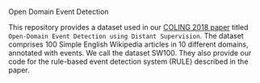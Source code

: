 Open Domain Event Detection

This repository provides a dataset used in our [COLING 2018
paper](http://junaraki.net/pubs/coling2018-event.pdf) titled ``Open-Domain
Event Detection using Distant Supervision``.  The dataset comprises 100 Simple
English Wikipedia articles in 10 different domains, annotated with events.  We
call the dataset SW100.  They also provide our code for the rule-based event
detection system (RULE) described in the paper.




